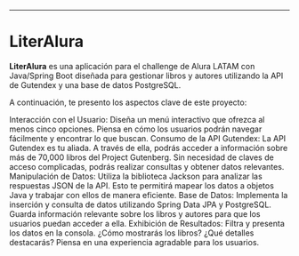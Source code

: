 
---

# LiterAlura

**LiterAlura** es una aplicación para el challenge de Alura LATAM con Java/Spring Boot diseñada para gestionar libros y autores utilizando la API de Gutendex y una base de datos PostgreSQL.

A continuación, te presento los aspectos clave de este proyecto:

Interacción con el Usuario: Diseña un menú interactivo que ofrezca al menos cinco opciones. Piensa en cómo los usuarios podrán navegar fácilmente y encontrar lo que buscan.
Consumo de la API Gutendex: La API Gutendex es tu aliada. A través de ella, podrás acceder a información sobre más de 70,000 libros del Project Gutenberg. Sin necesidad de claves de acceso complicadas, podrás realizar consultas y obtener datos relevantes.
Manipulación de Datos: Utiliza la biblioteca Jackson para analizar las respuestas JSON de la API. Esto te permitirá mapear los datos a objetos Java y trabajar con ellos de manera eficiente.
Base de Datos: Implementa la inserción y consulta de datos utilizando Spring Data JPA y PostgreSQL. Guarda información relevante sobre los libros y autores para que los usuarios puedan acceder a ella.
Exhibición de Resultados: Filtra y presenta los datos en la consola. ¿Cómo mostrarás los libros? ¿Qué detalles destacarás? Piensa en una experiencia agradable para los usuarios.
